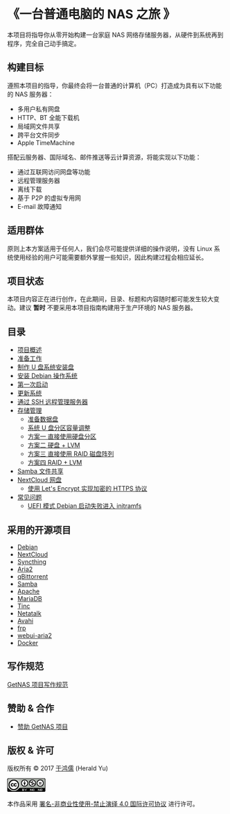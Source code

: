 # 《一台普通电脑的 NAS 之旅 》

本项目将指导你从零开始构建一台家庭 NAS 网络存储服务器，从硬件到系统再到程序，完全自己动手搞定。

## 构建目标

遵照本项目的指导，你最终会将一台普通的计算机（PC）打造成为具有以下功能的 NAS 服务器：

* 多用户私有网盘
* HTTP、BT 全能下载机
* 局域网文件共享
* 跨平台文件同步
* Apple TimeMachine

搭配云服务器、国际域名、邮件推送等云计算资源，将能实现以下功能：

* 通过互联网访问网盘等功能
* 远程管理服务器
* 离线下载
* 基于 P2P 的虚拟专用网
* E-mail 故障通知

## 适用群体

原则上本方案适用于任何人，我们会尽可能提供详细的操作说明，没有 Linux 系统使用经验的用户可能需要额外掌握一些知识，因此构建过程会相应延长。

## 项目状态

本项目内容正在进行创作，在此期间，目录、标题和内容随时都可能发生较大变动。建议 **暂时** 不要采用本项目指南构建用于生产环境的 NAS 服务器。

## 目录

* [项目概述](summary.md)
* [准备工作](preparations.md)
* [制作 U 盘系统安装盘](system-installation/usb-installer.md)
* [安装 Debian 操作系统](system-installation/system-installation.md)
* [第一次启动](the-first-boot/the-first-boot.md)
* [更新系统](initialization/system-upgrade.md)
* [通过 SSH 远程管理服务器](initialization/use-ssh.md)
* [存储管理](storage)
	* [准备数据盘](storage/prepare-hdd.md)
   * [系统 U 盘分区容量调整](storage/resize-flashdrive.md)
	* [方案一 直接使用硬盘分区](storage/case-one.md)
	* [方案二 硬盘 + LVM](storage/case-two.md)
	* [方案三 直接使用 RAID 磁盘阵列](storage/case-three.md)
	* [方案四 RAID + LVM](storage/case-four.md)
* [Samba 文件共享](samba.md)
* [NextCloud 网盘](nextcloud)
   * [使用 Let's Encrypt 实现加密的 HTTPS 协议](nextcloud/frp_letsencrypt.md) 
* [常见问题](questions)
	* [UEFI 模式 Debian 启动失败进入 initramfs](questions/uefi-cannot-boot.md)

## 采用的开源项目

* [Debian](https://www.debian.org/)
* [NextCloud](https://www.nextcloud.com)
* [Syncthing](https://syncthing.net/)
* [Aria2](https://aria2.github.io/)
* [qBittorrent](https://www.qbittorrent.org/)
* [Samba](https://www.samba.org/)
* [Apache](http://httpd.apache.org/)
* [MariaDB](https://downloads.mariadb.org/)
* [Tinc](https://www.tinc-vpn.org/)
* [Netatalk](http://netatalk.sourceforge.net/)
* [Avahi](http://avahi.org/)
* [frp](https://github.com/fatedier/frp)
* [webui-aria2](https://github.com/ziahamza/webui-aria2)
* [Docker](https://www.docker.com/)

## 写作规范
[GetNAS 项目写作规范](writing-guidelines.md)

## 赞助 & 合作

* [赞助 GetNAS 项目](sponsor/sponsor.md)

## 版权 & 许可

版权所有 ©️ 2017 [于鸿儒](https://twitter.com/herald_yu) (Herald Yu)

[<img alt="知识共享许可协议" style="border-width:0" src="images/by-nc-nd-88x31.png">](http://creativecommons.org/licenses/by-nc-nd/4.0/deed.zh)

本作品采用 [署名-非商业性使用-禁止演绎 4.0 国际许可协议](http://creativecommons.org/licenses/by-nc-nd/4.0/deed.zh) 进行许可。

